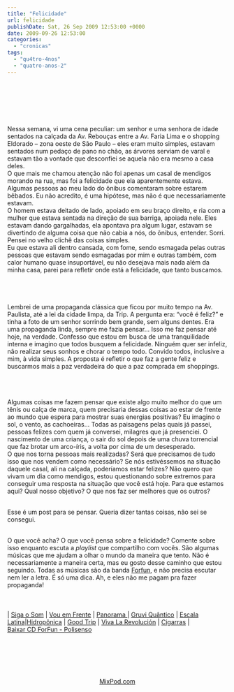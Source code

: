 ```yaml
---
title: "Felicidade"
url: felicidade
publishDate: Sat, 26 Sep 2009 12:53:00 +0000
date: 2009-09-26 12:53:00
categories: 
  - "cronicas"
tags: 
  - "qu4tro-4nos"
  - "quatro-anos-2"
---
```

<img alt="" border="0" src="http://3.bp.blogspot.com/_BzqI_RDZ6O4/SsibARnnDlI/AAAAAAAABBY/eesEZQ-H1qs/s200/QUATROANOSSAASD.PNG"><br><div><br></div><div><br><a href="http://2.bp.blogspot.com/_BzqI_RDZ6O4/Sr33fiIU8LI/AAAAAAAAA2k/Xy_iyE38rsU/s1600-h/vc-e-feliz.jpg"></a><br><div><span><span><br></span></span><br></div><span><img alt="" border="0" src="http://4.bp.blogspot.com/_BzqI_RDZ6O4/Sr45hi_57pI/AAAAAAAAA3c/IZ5js0_5ZEQ/s200/PesFeliz.png"></span><br><div><span><span>Nessa semana, vi uma cena peculiar: um senhor e uma senhora de idade sentados na calçada da Av. Rebouças entre a Av. Faria Lima e o shopping Eldorado – zona oeste de São Paulo – eles eram muito simples, estavam sentados num pedaço de pano no chão, as árvores serviam de varal e estavam tão a vontade que desconfiei se aquela não era mesmo a casa deles.</span></span><br></div><div><span><span>O que mais me chamou atenção não foi apenas um casal de mendigos morando na rua, mas foi a felicidade que ela aparentemente estava. Algumas pessoas ao meu lado do ônibus comentaram sobre estarem bêbados. Eu não acredito, é uma hipótese, mas não é que necessariamente estavam.</span></span><br></div><div><span><span>O homem estava deitado de lado, apoiado em seu braço direito, e ria com a mulher que estava sentada na direção de sua barriga, apoiada nele. Eles estavam dando gargalhadas, ela apontava pra algum lugar, estavam se divertindo de alguma coisa que não cabia a nós, do ônibus, entender. Sorri. Pensei no velho clichê das coisas simples.</span></span><br></div><div><span><span>Eu que estava ali dentro cansada, com fome, sendo esmagada pelas outras pessoas que estavam sendo esmagadas por mim e outras também, com calor humano quase insuportável, eu não desejava mais nada além da minha casa, parei para refletir onde está a felicidade, que tanto buscamos.</span></span><br></div><div><span><span><br></span></span><br></div><a href="http://2.bp.blogspot.com/_BzqI_RDZ6O4/Sr33fiIU8LI/AAAAAAAAA2k/Xy_iyE38rsU/s1600-h/vc-e-feliz.jpg"><img alt="" border="0" src="http://2.bp.blogspot.com/_BzqI_RDZ6O4/Sr33fiIU8LI/AAAAAAAAA2k/Xy_iyE38rsU/s200/vc-e-feliz.jpg"></a><span><span><br></span></span><br><div><span><span>Lembrei de uma propaganda clássica que ficou por muito tempo na Av. Paulista, até a lei da cidade limpa, da Trip. A pergunta era: “você é feliz?” e tinha a foto de um senhor sorrindo bem grande, sem alguns dentes. Era uma propaganda linda, sempre me fazia pensar... Isso me faz pensar até hoje, na verdade. Confesso que estou em busca de uma tranquilidade interna e imagino que todos busquem a felicidade. Ninguém quer ser infeliz, não realizar seus sonhos e chorar o tempo todo. Convido todos, inclusive a mim, à vida simples. A proposta é refletir o que faz a gente feliz e buscarmos mais a paz verdadeira do que a paz comprada em shoppings.</span></span><br></div><div><span><span><br></span></span><br></div><div><span><img alt="" border="0" src="http://3.bp.blogspot.com/_BzqI_RDZ6O4/Sr44NJY2yGI/AAAAAAAAA3E/R1uztfN9LAc/s200/DSC03390.JPG"></span><br></div><div><span><span><p></p></span></span><br></div><div><span><span>Algumas coisas me fazem pensar que existe algo muito melhor do que um tênis ou calça de marca, quem precisaria dessas coisas ao estar de frente ao mundo que espera para mostrar suas energias positivas? Eu imagino o sol, o vento, as cachoeiras... Todas as paisagens pelas quais já passei, pessoas felizes com quem já conversei, milagres que já presenciei. O nascimento de uma criança, o sair do sol depois de uma chuva torrencial que faz brotar um arco-íris, a volta por cima de um desesperado.</span></span><br></div><div><span><span>O que nos torna pessoas mais realizadas? Será que precisamos de tudo isso que nos vendem como necessário? Se nós estivéssemos na situação daquele casal, ali na calçada, poderíamos estar felizes? Não quero que vivam um dia como mendigos, estou questionando sobre extremos para conseguir uma resposta na situação que você está hoje. Para que estamos aqui? Qual nosso objetivo? O que nos faz ser melhores que os outros?</span></span><br></div><div><p><span><span></span></span></p><br></div><div><span><span>Esse é um post para se pensar. Queria dizer tantas coisas, não sei se consegui.</span></span><br></div><div><p><span><span></span></span></p><br></div><div><span><span>O que você acha? O que você pensa sobre a felicidade? Comente sobre isso enquanto escuta a </span></span><i><span><span>playlist </span></span></i><span><span>que compartilho com vocês. São algumas músicas que me ajudam a olhar o mundo da maneira que tento. Não é necessariamente a maneira certa, mas eu gosto desse caminho que estou seguindo. Todas as músicas são da banda </span></span><a href="http://www.forfun.art.br/"><span><span>Forfun</span></span></a><span><span>, e não precisa escutar nem ler a letra. É só uma dica. Ah, e eles não me pagam pra fazer propaganda!</span></span><br></div><div><span><span><br></span></span><br></div><div><span><span><span></span></span></span><br></div><div><span><span><span>| </span></span><a href="http://letras.terra.com.br/forfun/921128/"><span><span>Siga o Som</span></span></a></span><span><span><span> | </span></span></span><a href="http://letras.terra.com.br/forfun/154002/"><span><span><span>Vou em Frente</span></span></span></a><span><span><span> | </span></span></span><a href="http://letras.terra.com.br/forfun/1376635/"><span><span><span>Panorama</span></span></span><span><span><span><span> </span></span></span></span></a><span><span><span>| </span></span></span><a href="http://letras.terra.com.br/forfun/921127/"><span><span><span>Gruvi Quântico</span></span></span></a><span><span><span> | </span></span></span><a href="http://letras.terra.com.br/forfun/1376640/"><span><span><span>Escala Latina</span></span></span></a><span><span><span>|</span></span></span><a href="http://letras.terra.com.br/forfun/330658/"><span><span><span>Hidropônica</span></span></span></a><span><span><span> | </span></span></span><a href="http://letras.terra.com.br/forfun/330657/"><span><span><span>Good Trip</span></span></span></a><span><span><span> | </span></span></span><a href="http://letras.terra.com.br/forfun/330659/"><span><span><span>Viva La Revolución</span></span></span></a><span><span><span> | </span></span></span><a href="http://letras.terra.com.br/forfun/1376642/"><span><span><span>Cigarras</span></span></span></a><span><span><span> |</span></span></span><br></div><div><a href="http://forfun.art.br/"><span><span><span>Baixar CD ForFun - Polisenso</span></span></span></a><br></div><center><span><span><center><div><span><span><br></span></span></div><br><div><span></span><br></div><br><center><br><div><br><a href="http://mixpod.com/">MixPod.com</a><br></div><br></center><br></center></span></span><center><br></center></center><br></div>

